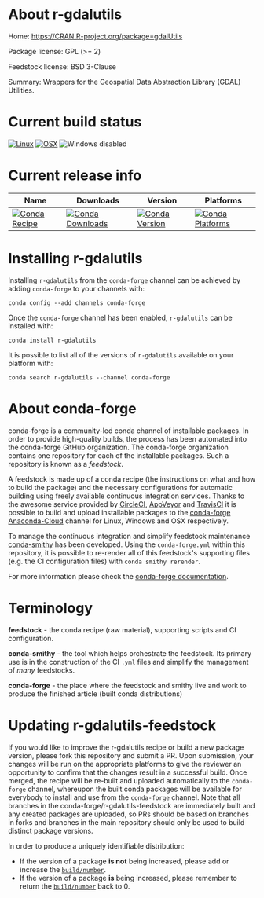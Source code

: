 About r-gdalutils
=================

Home: https://CRAN.R-project.org/package=gdalUtils

Package license: GPL (>= 2)

Feedstock license: BSD 3-Clause

Summary: Wrappers for the Geospatial Data Abstraction Library (GDAL) Utilities.



Current build status
====================

[![Linux](https://img.shields.io/circleci/project/github/conda-forge/r-gdalutils-feedstock/master.svg?label=Linux)](https://circleci.com/gh/conda-forge/r-gdalutils-feedstock)
[![OSX](https://img.shields.io/travis/conda-forge/r-gdalutils-feedstock/master.svg?label=macOS)](https://travis-ci.org/conda-forge/r-gdalutils-feedstock)
![Windows disabled](https://img.shields.io/badge/Windows-disabled-lightgrey.svg)

Current release info
====================

| Name | Downloads | Version | Platforms |
| --- | --- | --- | --- |
| [![Conda Recipe](https://img.shields.io/badge/recipe-r--gdalutils-green.svg)](https://anaconda.org/conda-forge/r-gdalutils) | [![Conda Downloads](https://img.shields.io/conda/dn/conda-forge/r-gdalutils.svg)](https://anaconda.org/conda-forge/r-gdalutils) | [![Conda Version](https://img.shields.io/conda/vn/conda-forge/r-gdalutils.svg)](https://anaconda.org/conda-forge/r-gdalutils) | [![Conda Platforms](https://img.shields.io/conda/pn/conda-forge/r-gdalutils.svg)](https://anaconda.org/conda-forge/r-gdalutils) |

Installing r-gdalutils
======================

Installing `r-gdalutils` from the `conda-forge` channel can be achieved by adding `conda-forge` to your channels with:

```
conda config --add channels conda-forge
```

Once the `conda-forge` channel has been enabled, `r-gdalutils` can be installed with:

```
conda install r-gdalutils
```

It is possible to list all of the versions of `r-gdalutils` available on your platform with:

```
conda search r-gdalutils --channel conda-forge
```


About conda-forge
=================

conda-forge is a community-led conda channel of installable packages.
In order to provide high-quality builds, the process has been automated into the
conda-forge GitHub organization. The conda-forge organization contains one repository
for each of the installable packages. Such a repository is known as a *feedstock*.

A feedstock is made up of a conda recipe (the instructions on what and how to build
the package) and the necessary configurations for automatic building using freely
available continuous integration services. Thanks to the awesome service provided by
[CircleCI](https://circleci.com/), [AppVeyor](http://www.appveyor.com/)
and [TravisCI](https://travis-ci.org/) it is possible to build and upload installable
packages to the [conda-forge](https://anaconda.org/conda-forge)
[Anaconda-Cloud](http://docs.anaconda.org/) channel for Linux, Windows and OSX respectively.

To manage the continuous integration and simplify feedstock maintenance
[conda-smithy](http://github.com/conda-forge/conda-smithy) has been developed.
Using the ``conda-forge.yml`` within this repository, it is possible to re-render all of
this feedstock's supporting files (e.g. the CI configuration files) with ``conda smithy rerender``.

For more information please check the [conda-forge documentation](https://conda-forge.org/docs/).

Terminology
===========

**feedstock** - the conda recipe (raw material), supporting scripts and CI configuration.

**conda-smithy** - the tool which helps orchestrate the feedstock.
                   Its primary use is in the construction of the CI ``.yml`` files
                   and simplify the management of *many* feedstocks.

**conda-forge** - the place where the feedstock and smithy live and work to
                  produce the finished article (built conda distributions)


Updating r-gdalutils-feedstock
==============================

If you would like to improve the r-gdalutils recipe or build a new
package version, please fork this repository and submit a PR. Upon submission,
your changes will be run on the appropriate platforms to give the reviewer an
opportunity to confirm that the changes result in a successful build. Once
merged, the recipe will be re-built and uploaded automatically to the
`conda-forge` channel, whereupon the built conda packages will be available for
everybody to install and use from the `conda-forge` channel.
Note that all branches in the conda-forge/r-gdalutils-feedstock are
immediately built and any created packages are uploaded, so PRs should be based
on branches in forks and branches in the main repository should only be used to
build distinct package versions.

In order to produce a uniquely identifiable distribution:
 * If the version of a package **is not** being increased, please add or increase
   the [``build/number``](http://conda.pydata.org/docs/building/meta-yaml.html#build-number-and-string).
 * If the version of a package **is** being increased, please remember to return
   the [``build/number``](http://conda.pydata.org/docs/building/meta-yaml.html#build-number-and-string)
   back to 0.